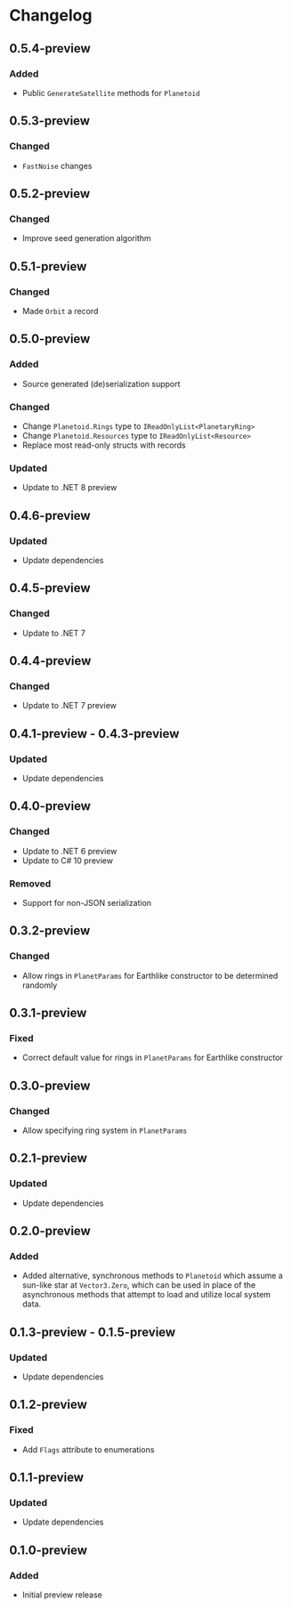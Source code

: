 # Changelog

## 0.5.4-preview
### Added
- Public `GenerateSatellite` methods for `Planetoid`

## 0.5.3-preview
### Changed
- `FastNoise` changes

## 0.5.2-preview
### Changed
- Improve seed generation algorithm

## 0.5.1-preview
### Changed
- Made `Orbit` a record

## 0.5.0-preview
### Added
- Source generated (de)serialization support
### Changed
- Change `Planetoid.Rings` type to `IReadOnlyList<PlanetaryRing>`
- Change `Planetoid.Resources` type to `IReadOnlyList<Resource>`
- Replace most read-only structs with records
### Updated
- Update to .NET 8 preview

## 0.4.6-preview
### Updated
- Update dependencies

## 0.4.5-preview
### Changed
- Update to .NET 7

## 0.4.4-preview
### Changed
- Update to .NET 7 preview

## 0.4.1-preview - 0.4.3-preview
### Updated
- Update dependencies

## 0.4.0-preview
### Changed
- Update to .NET 6 preview
- Update to C# 10 preview
### Removed
- Support for non-JSON serialization

## 0.3.2-preview
### Changed
- Allow rings in `PlanetParams` for Earthlike constructor to be determined randomly

## 0.3.1-preview
### Fixed
- Correct default value for rings in `PlanetParams` for Earthlike constructor

## 0.3.0-preview
### Changed
- Allow specifying ring system in `PlanetParams`

## 0.2.1-preview
### Updated
- Update dependencies

## 0.2.0-preview
### Added
- Added alternative, synchronous methods to `Planetoid` which assume a sun-like star at
  `Vector3.Zero`, which can be used in place of the asynchronous methods that attempt to load and
  utilize local system data.

## 0.1.3-preview - 0.1.5-preview
### Updated
- Update dependencies

## 0.1.2-preview
### Fixed
- Add `Flags` attribute to enumerations

## 0.1.1-preview
### Updated
- Update dependencies

## 0.1.0-preview
### Added
- Initial preview release